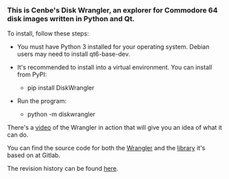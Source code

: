 ### This is Cenbe's Disk Wrangler, an explorer for Commodore 64 disk images written in Python and Qt.

To install, follow these steps:

* You must have Python 3 installed for your operating system. Debian users may need to install qt6-base-dev.

* It's recommended to install into a virtual environment. You can install from PyPI:

    * pip install DiskWrangler

* Run the program:

    * python -m diskwrangler

There's a [video](https://www.lyonlabs.org/commodore/DiskWrangler.mp4) of the Wrangler in action that will give you an idea of what it can do.

You can find the source code for both the [Wrangler](https://gitlab.com/Cenbe/diskwrangler) and the [library](https://gitlab.com/Cenbe/d64py) it's based on at Gitlab.

The revision history can be found [here](https://gitlab.com/Cenbe/DiskWrangler/-/blob/master/revision.history?ref_type=heads).
